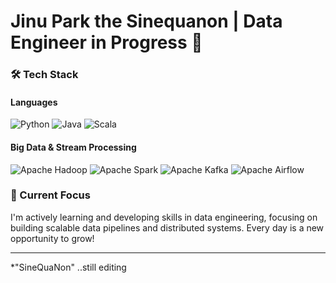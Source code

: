 # Jinu Park the Sinequanon | Data Engineer in Progress 🚀

### 🛠 Tech Stack

#### Languages
![Python](https://img.shields.io/badge/Python-black?style=flat&logo=python)
![Java](https://img.shields.io/badge/Java-black?style=flat&logo=oracle)
![Scala](https://img.shields.io/badge/Scala-black?style=flat&logo=scala)

#### Big Data & Stream Processing
![Apache Hadoop](https://img.shields.io/badge/Hadoop-black?style=flat&logo=apache%20hadoop)
![Apache Spark](https://img.shields.io/badge/Spark-black?style=flat&logo=apache%20spark)
![Apache Kafka](https://img.shields.io/badge/Kafka-black?style=flat&logo=apache%20kafka)
![Apache Airflow](https://img.shields.io/badge/Airflow-black?style=flat&logo=apache%20airflow)


### 🌱 Current Focus
I'm actively learning and developing skills in data engineering, focusing on building scalable data pipelines and distributed systems. Every day is a new opportunity to grow!

---
*"SineQuaNon" ..still editing
